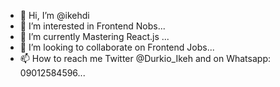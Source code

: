 - 👋 Hi, I’m @ikehdi
- 👀 I’m interested in Frontend Nobs...
- 🌱 I’m currently Mastering React.js ...
- 💞️ I’m looking to collaborate on Frontend Jobs...
- 📫 How to reach me Twitter @Durkio_Ikeh and on Whatsapp: 09012584596...

<!---
ikehdi/ikehdi is a ✨ special ✨ repository because its `README.md` (this file) appears on your GitHub profile.
You can click the Preview link to take a look at your changes.
--->
